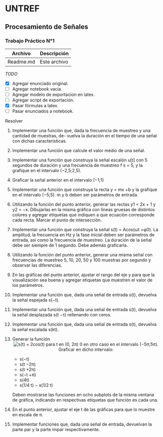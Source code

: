 # UNTREF
## Procesamiento de Señales
### Trabajo Práctico N°1


| Archivo         | Descripción 
|-                |-
| Readme.md       | Este archivo

_TODO_

- [X] Agregar enunciado original.
- [ ] Agregar notebook vacia.
- [ ] Agregar modelo de exportacion en latex.
- [ ] Agregar script de exportación.
- [X] Pasar fórmulas a latex.
- [ ] Pasar enunciados a notebook.

Resolver

1. Implementar una función que, dada la frecuencia de muestreo y una cantidad de muestras, de-
vuelva la duración en el tiempo de una señal con dichas características.

2. Implementar una función que calcule el valor medio de una señal.

3. Implementar una función que construya la señal escalón u[t] con 5 segundos de duración y una
frecuencia de muestreo f s = 5, y la grafique en el intervalo (−2,5;2,5).

4. Graficar la señal anterior en el intervalo (−1;1)

5. Implementar una función que construya la recta y = mx +b y la grafique en el intervalo (−5;5). m
y b deben ser parámetros de entrada.

6. Utilizando la función del punto anterior, generar las rectas y1 = 2x + 1 y y2 = −x. Dibujarlas en
la misma gráfica con líneas gruesas de distintos colores y agregar etiquetas que indiquen a que
ecuación corresponde cada recta. Marcar el punto de intersección.

7. Implementar una función que construya la señal s(t) = Acos(ωt +φ0). La amplitud, la frecuencia
en Hz y la fase inicial deben ser parámetros de entrada, así como la frecuencia de muestreo. La
duración de la señal debe ser siempre de 1 segundo. Debe además graficarla.

8. Utilizando la función del punto anterior, generar una misma señal con frecuencias de muestreo 5,
10, 20, 50 y 100 muestras por segundo y observar las diferencias.

9. En las gráficas del punto anterior, ajustar el rango del eje y para que la visualización sea buena y
agregar etiquetas que muestren el valor de los parámetros.

10. Implementar una función que, dada una señal de entrada s(t), devuelva la señal espejada s(−t).

11. Implementar una función que, dada una señal de entrada s(t), devuelva la señal desplazada s(t −τ)
rellenando con ceros.

12. Implementar una función que, dada una señal de entrada s(t), devuelva la señal escalada s(kt).

13. Generar la función
	<span style="display:block; text-align:center">![
		s(t) = 	2cos(t)	para t en (0, 2π)
			0	en otro caso
	](https://latex.codecogs.com/png.image?s(t)=\left\{\begin{matrix}2\cos%20t&\text{si%20}t\in(0,2\pi)\\\0&\text{en%20otro%20caso}\end{matrix}\right.)
	en el intervalo (−5π;5π). Graficar en dicho intervalo:

	-  s(−t)
	-  s(t −2π)
	-  s(t +2π)
	-  s(−t +π)
	-  s(4t)
	-  s(1/4 t)
	−  s(1/2 t)

	Deben mostrarse las funciones en ocho subplots de la misma ventana de gráfica, indicando en
	respectivas etiquetas que función es cada una.

14. En el punto anterior, ajustar el eje t de las gráficas para que lo muestre en escala de π.

15. Implementar funciones que, dada una señal de entrada, devuelvan la parte par y la parte impar
respectivamente.